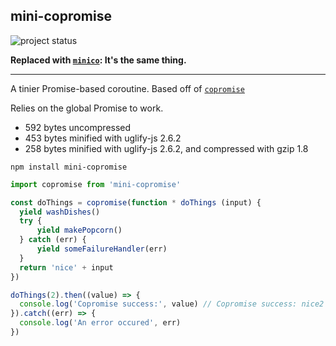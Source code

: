 mini-copromise
---

![project status](https://img.shields.io/badge/status-replaced-a260e5.svg?style=flat-square)

**Replaced with [`minico`](https://github.com/SEAPUNK/minico): It's the same thing.**

---

A tinier Promise-based coroutine. Based off of [`copromise`](https://github.com/deanlandolt/copromise)

Relies on the global Promise to work.

* 592 bytes uncompressed
* 453 bytes minified with uglify-js 2.6.2
* 258 bytes minified with uglify-js 2.6.2, and compressed with gzip 1.8

`npm install mini-copromise`

```js
import copromise from 'mini-copromise'

const doThings = copromise(function * doThings (input) {
  yield washDishes()
  try {
      yield makePopcorn()
  } catch (err) {
      yield someFailureHandler(err)
  }
  return 'nice' + input
})

doThings(2).then((value) => {
  console.log('Copromise success:', value) // Copromise success: nice2
}).catch((err) => {
  console.log('An error occured', err)
})

```
